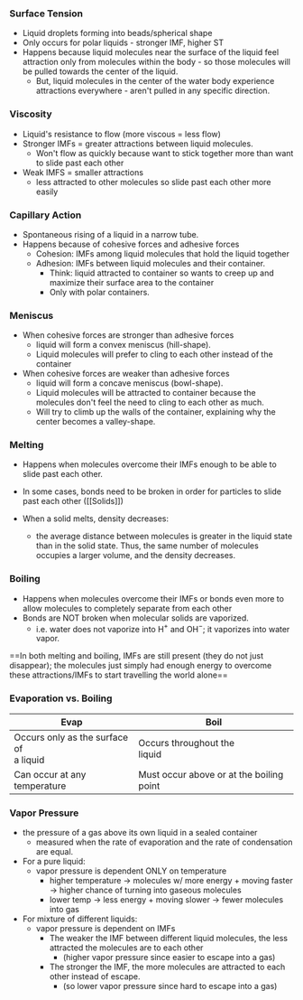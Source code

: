 
### Surface Tension
- Liquid droplets forming into beads/spherical shape
- Only occurs for polar liquids - stronger IMF, higher ST
- Happens because liquid molecules near the surface of the liquid feel attraction only from molecules within the body - so those molecules will be pulled towards the center of the liquid.
	- But, liquid molecules in the center of the water body experience attractions everywhere - aren't pulled in any specific direction.

### Viscosity
- Liquid's resistance to flow (more viscous = less flow)
- Stronger IMFs = greater attractions between liquid molecules. 
	- Won't flow as quickly because want to stick together more than want to slide past each other
- Weak IMFS = smaller attractions
	- less attracted to other molecules so slide past each other more easily

### Capillary Action
- Spontaneous rising of a liquid in a narrow tube.
- Happens because of cohesive forces and adhesive forces
	- Cohesion: IMFs among liquid molecules that hold the liquid together
	- Adhesion: IMFs between liquid molecules and their container.
		- Think: liquid attracted to container so wants to creep up and maximize their surface area to the container
		- Only with polar containers.

### Meniscus
- When cohesive forces are stronger than adhesive forces
	- liquid will form a convex meniscus (hill-shape).
	- Liquid molecules will prefer to cling to each other instead of the container
- When cohesive forces are weaker than adhesive forces
	- liquid will form a concave meniscus (bowl-shape).
	- Liquid molecules will be attracted to container because the molecules don't feel the need to cling to each other as much.
	- Will try to climb up the walls of the container, explaining why the center becomes a valley-shape.


### Melting
- Happens when molecules overcome their IMFs enough to be able to slide past each other.
- In some cases, bonds need to be broken in order for particles to slide past each other ([[Solids]])

- When a solid melts, density decreases:
	- the average distance between molecules is greater in the liquid state than in the solid state. Thus, the same number of molecules occupies a larger volume, and the density decreases.




### Boiling
- Happens when molecules overcome their IMFs or bonds even more to allow molecules to completely separate from each other
- Bonds are NOT broken when molecular solids are vaporized.
	- i.e. water does not vaporize into H$^+$ and OH$^-$; it vaporizes into water vapor.


==In both melting and boiling, IMFs are still present (they do not just disappear); the molecules just simply had enough energy to overcome these attractions/IMFs to start travelling the world alone==

### Evaporation vs. Boiling
| Evap | Boil |
| ---- | ---- |
| Occurs only as the surface of <br>a liquid | Occurs throughout the<br>liquid |
| Can occur at any temperature | Must occur above or at the boiling point |

### Vapor Pressure
- the pressure of a gas above its own liquid in a sealed container
	- measured when the rate of evaporation and the rate of condensation are equal.
- For a pure liquid:
	- vapor pressure is dependent ONLY on temperature
		- higher temperature -> molecules w/ more energy + moving faster -> higher chance of turning into gaseous molecules
		- lower temp -> less energy + moving slower -> fewer molecules into gas
- For mixture of different liquids:
	- vapor pressure is dependent on IMFs
		- The weaker the IMF between different liquid molecules, the less attracted the molecules are to each other 
			- (higher vapor pressure since easier to escape into a gas)
		- The stronger the IMF, the more molecules are attracted to each other instead of escape.
			- (so lower vapor pressure since hard to escape into a gas)



